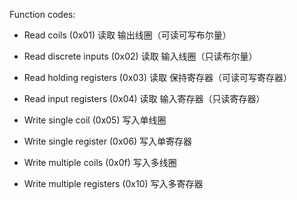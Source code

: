 

Function codes:  

* Read coils (0x01)                读取 输出线圈（可读可写布尔量）
* Read discrete inputs (0x02)      读取 输入线圈（只读布尔量）

* Read holding registers (0x03)    读取 保持寄存器（可读可写寄存器）
* Read input   registers (0x04)    读取 输入寄存器（只读寄存器）





* Write single   coil (0x05)       写入单线圈
* Write single   register (0x06)   写入单寄存器
* Write multiple coils (0x0f)      写入多线圈
* Write multiple registers (0x10)  写入多寄存器











